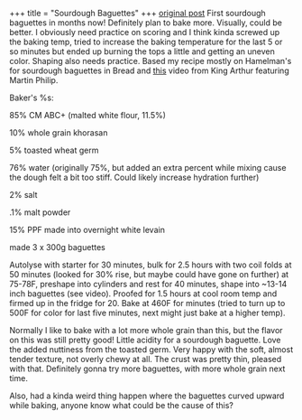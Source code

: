 +++
title = "Sourdough Baguettes"
+++
[original post](https://old.reddit.com/r/Sourdough/comments/nxreg2/first_baguettes_a_in_while/)
First sourdough baguettes in months now! Definitely plan to bake more. Visually, could be better. I obviously need practice on scoring and I think kinda screwed up the baking temp, tried to increase the baking temperature for the last 5 or so minutes but ended up burning the tops a little and getting an uneven color. Shaping also needs practice. Based my recipe mostly on Hamelman's for sourdough baguettes in Bread and [this](https://www.youtube.com/watch?v=LiqEhzyc7zQ) video from King Arthur featuring Martin Philip.

Baker's %s:

85% CM ABC+ (malted white flour, 11.5%)

10% whole grain khorasan

5% toasted wheat germ

76% water (originally 75%, but added an extra percent while mixing cause the dough felt a bit too stiff. Could likely increase hydration further)

2% salt

.1% malt powder

15% PPF made into overnight white levain

made 3 x 300g baguettes

Autolyse with starter for 30 minutes, bulk for 2.5 hours with two coil folds at 50 minutes (looked for 30% rise, but maybe could have gone on further) at 75-78F, preshape into cylinders and rest for 40 minutes, shape into ~13-14 inch baguettes (see video). Proofed for 1.5 hours at cool room temp and firmed up in the fridge for 20. Bake at 460F for minutes (tried to turn up to 500F for color for last five minutes, next might just bake at a higher temp).

Normally I like to bake with a lot more whole grain than this, but the flavor on this was still pretty good! Little acidity for a sourdough baguette. Love the added nuttiness from the toasted germ. Very happy with the soft, almost tender texture, not overly chewy at all. The crust was pretty thin, pleased with that. Definitely gonna try more baguettes, with more whole grain next time.

Also, had a kinda weird thing happen where the baguettes curved upward while baking, anyone know what could be the cause of this?
